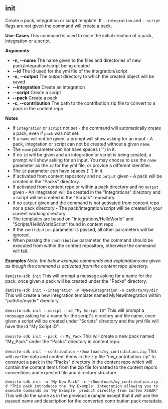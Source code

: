 ## init
Create a pack, integration or script template. If `--integration` and `--script` flags are not given the command will create a pack.

**Use-Cases**
This command is used to ease the initial creation of a pack, integration or a script.

**Arguments**:
* **-n, --name** The name given to the files and directories of new pack/integration/script being created
* **--id** The id used for the yml file of the integration/script
* **-o, --output** The output directory to which the created object will be saved
* **--integration** Create an integration
* **--script** Create a script
* **--pack** Create a pack
* **-c, --contribution** The path to the contribution zip file to convert to a pack in the content repo

**Notes**
* If `integration` or `script` not set - the command will automatically create a pack, even if `pack` was not set.
* If a `name` will not be given, a prompt will show asking for an input -
A pack, integration or script can not be created without a given `name`.
* The `name` parameter *can not* have spaces (' ') in it.
* If no `id` will be given and an integration or script is being created, a prompt will show asking for an input.
You may choose to use the `name` parameter as the `id` for the yml file, or provide a different identifier.
* The `id` parameter *can* have spaces (' ') in it.
* If activated from content repository and no `output` given - A pack will be created in the "Packs" directory.
* If activated from content repo or within a pack directory and no `output` given -
An integration will be created in the "Integrations" directory and a script will be created in the "Scripts" repository.
* If no `output` given and the command is not activated from content repo nor a pack directory -
The pack/integration/script will be created in your current working directory.
* The templates are based on "Integrations/HelloWorld" and "Scripts/HelloWorldScript" found in content repo.
* If the `contribution` parameter is passed, all other parameters will be ignored.
* When passing the `contribution` parameter, the command should be executed from within the content repository,
otherwise the command will fail.

**Examples**
*Note: the below example commands and explanations are given as though the command is activated from the content repo directory.*

`demisto-sdk init`
This will prompt a message asking for a name for the pack, once given a pack will be created under the "Packs" directory.

`demisto-sdk init --integration -n MyNewIntegration -o path/to/my/dir`
This will create a new integration template named MyNewIntegration within "path/to/my/dir" directory.

`demisto-sdk init --script --id "My Script ID"`
This will prompt a message asking for a name for the script's directory and file name,
once given a script will be created under "Scripts" directory and the yml file will have the id "My Script ID".

`demisto-sdk init --pack -n My_Pack`
This will create a new pack named "My_Pack" under the "Packs" directory in content repo.

`demisto-sdk init --contribution ~/Downloads/my_contribution.zip`
This will use the data and content items in the zip file "my_contribution.zip" to construct a pack in the "Packs"
directory in the content repo which will contain the content items from the zip file formatted to the content repo's
conventions and expected file and directory structure.

`demisto-sdk init -n "My New Pack" -c ~/Downloads/my_contribution.zip -d "This pack introduces the 'My Example' Integration allowing you to execute commands on 'My Example' product directly from Cortex XSOAR"`
This will do the same as in the previous example except that it will use the passed name and description for the converted
contribution pack metadata.

